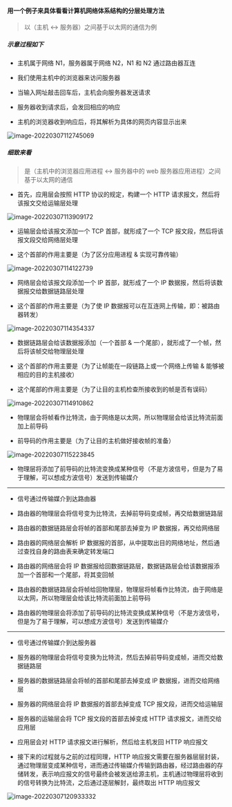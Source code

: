 #### 用一个例子来具体看看计算机网络体系结构的分层处理方法

> 以（主机 <-> 服务器）之间基于以太网的通信为例

##### 示意过程如下

- 主机属于网络 N1，服务器属于网络 N2，N1 和 N2 通过路由器互连

- 我们使用主机中的浏览器来访问服务器

- 当输入网址敲击回车后，主机会向服务器发送请求

- 服务器收到请求后，会发回相应的响应

- 主机的浏览器收到响应后，将其解析为具体的网页内容显示出来

<img src="https://aliyun-oss-lpj.oss-cn-qingdao.aliyuncs.com/images/old-from-gitee-2022-03-25/by-picgo/image-20220307112745069.png" alt="image-20220307112745069" />

##### 细致来看

> 是（主机中的浏览器应用进程 <-> 服务器中的 web 服务器应用进程）之间基于以太网的通信

- 首先，应用层会按照 HTTP 协议的规定，构建一个 HTTP 请求报文，然后将该报文交给运输层处理

![image-20220307113909172](https://aliyun-oss-lpj.oss-cn-qingdao.aliyuncs.com/images/old-from-gitee-2022-03-25/by-picgo/image-20220307113909172.png)

- 运输层会给该报文添加一个 TCP 首部，就形成了一个 TCP 报文段，然后将该报文段交给网络层处理

- 这个首部的作用主要是（为了区分应用进程 & 实现可靠传输）

![image-20220307114122739](https://aliyun-oss-lpj.oss-cn-qingdao.aliyuncs.com/images/old-from-gitee-2022-03-25/by-picgo/image-20220307114122739.png)

- 网络层会给该报文段添加一个 IP 首部，就形成了一个 IP 数据报，然后将该数据报交给数据链路层处理

- 这个首部的作用主要是（为了使 IP 数据报可以在互连网上传输，即：被路由器转发）

![image-20220307114354337](https://aliyun-oss-lpj.oss-cn-qingdao.aliyuncs.com/images/old-from-gitee-2022-03-25/by-picgo/image-20220307114354337.png)

- 数据链路层会给该数据报添加（一个首部 & 一个尾部），就形成了一个帧，然后将该帧交给物理层处理

- 这个首部的作用主要是（为了让帧能在一段链路上或一个网络上传输 & 能够被相应的目的主机接收）

- 这个尾部的作用主要是（为了让目的主机检查所接收到的帧是否有误码）

![image-20220307114910862](https://aliyun-oss-lpj.oss-cn-qingdao.aliyuncs.com/images/old-from-gitee-2022-03-25/by-picgo/image-20220307114910862.png)

- 物理层会将帧看作比特流，由于网络是以太网，所以物理层会给该比特流前面加上前导码

- 前导码的作用主要是（为了让目的主机做好接收帧的准备）

![image-20220307115223845](https://aliyun-oss-lpj.oss-cn-qingdao.aliyuncs.com/images/old-from-gitee-2022-03-25/by-picgo/image-20220307115223845.png)

- 物理层将添加了前导码的比特流变换成某种信号（不是方波信号，但是为了易于理解，可以想成方波信号）发送到传输媒介

---

- 信号通过传输媒介到达路由器

- 路由器的物理层会将信号变为比特流，去掉前导码变成帧，再交给数据链路层

- 路由器的数据链路层会将帧的首部和尾部去掉变为 IP 数据报，再交给网络层

- 路由器的网络层会解析 IP 数据报的首部，从中提取出目的网络地址，然后通过查找自身的路由表来确定转发端口

- 路由器的网络层会将 IP 数据报给回数据链路层，数据链路层会给该数据报添加一个首部和一个尾部，将其变回帧

- 路由器的数据链路层会将帧给回物理层，物理层将帧看作比特流，由于网络是以太网，所以物理层会给该比特流前面加上前导码

- 路由器的物理层会将添加了前导码的比特流变换成某种信号（不是方波信号，但是为了易于理解，可以想成方波信号）发送到传输媒介

---

- 信号通过传输媒介到达服务器

- 服务器的物理层会将信号变换为比特流，然后去掉前导码变成帧，进而交给数据链路层

- 服务器的数据链路层会将帧的首部和尾部去掉变成 IP 数据报，进而交给网络层

- 服务器的网络层会将 IP 数据报的首部去掉变成 TCP 报文段，进而交给运输层

- 服务器的运输层会将 TCP 报文段的首部去掉变成 HTTP 请求报文，进而交给应用层

- 应用层会对 HTTP 请求报文进行解析，然后给主机发回 HTTP 响应报文

- 接下来的过程就与之前的过程同理，HTTP 响应报文需要在服务器层层封装，通过物理层变成某种信号，进而通过传输媒介传输到路由器，经过路由器的存储转发，表示响应报文的信号最终会被发送给源主机，主机通过物理层将收到的信号转换为比特流，之后通过逐层解封，最终取出 HTTP 响应报文

![image-20220307120933332](https://aliyun-oss-lpj.oss-cn-qingdao.aliyuncs.com/images/old-from-gitee-2022-03-25/by-picgo/image-20220307120933332.png)
